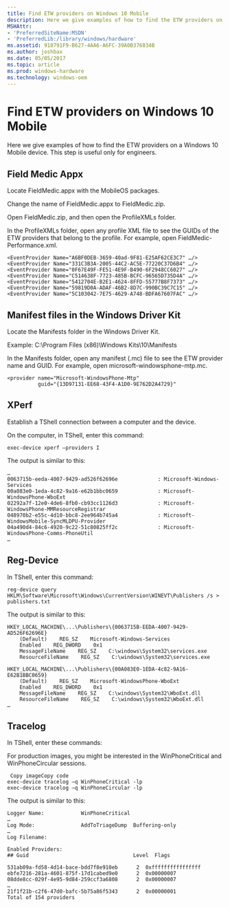 ```yaml
---
title: Find ETW providers on Windows 10 Mobile
description: Here we give examples of how to find the ETW providers on a Windows 10 Mobile device.
MSHAttr:
- 'PreferredSiteName:MSDN'
- 'PreferredLib:/library/windows/hardware'
ms.assetid: 918791F9-B627-4AA6-A6FC-39A0B376834B
ms.author: joshbax
ms.date: 05/05/2017
ms.topic: article
ms.prod: windows-hardware
ms.technology: windows-oem
---
```


# Find ETW providers on Windows 10 Mobile


Here we give examples of how to find the ETW providers on a Windows 10 Mobile device. This step is useful only for engineers.

## Field Medic Appx


Locate FieldMedic.appx with the MobileOS packages.

Change the name of FieldMedic.appx to FieldMedic.zip.

Open FieldMedic.zip, and then open the ProfileXMLs folder.

In the ProfileXMLs folder, open any profile XML file to see the GUIDs of the ETW providers that belong to the profile. For example, open FieldMedic-Performance.xml.

```
<EventProvider Name="A6BF0DEB-3659-40ad-9F81-E25AF62CE3C7" …/>
<EventProvider Name="331C3B3A-2005-44C2-AC5E-77220C37D6B4" …/>
<EventProvider Name="0F67E49F-FE51-4E9F-B490-6F2948CC6027" …/>
<EventProvider Name="C514638F-7723-485B-BCFC-96565D735D4A" …/>
<EventProvider Name="5412704E-B2E1-4624-8FFD-55777B8F7373" …/>
<EventProvider Name="59819D0A-ADAF-46B2-8D7C-990BC39C7C15" …/>
<EventProvider Name="5C103042-7E75-4629-A748-BDFA67607FAC" …/>
```

## Manifest files in the Windows Driver Kit


Locate the Manifests folder in the Windows Driver Kit.

Example: C:\\Program Files (x86)\\Windows Kits\\10\\Manifests

In the Manifests folder, open any manifest (.mc) file to see the ETW provider name and GUID. For example, open microsoft-windowsphone-mtp.mc.

```
<provider name="Microsoft-WindowsPhone-Mtp"
          guid="{13D97131-EE68-43F4-A1D0-9E762D2A4729}"
```

## XPerf


Establish a TShell connection between a computer and the device.

On the computer, in TShell, enter this command:

```
exec-device xperf –providers I
```

The output is similar to this:

```
…
0063715b-eeda-4007-9429-ad526f62696e             : Microsoft-Windows-Services
00a083e0-1eda-4c82-9a16-e62b1bbc0659             : Microsoft-WindowsPhone-WboExt
02292a7f-12e0-4de6-8fb0-cb93cc1126d3             : Microsoft-WindowsPhone-MMResourceRegistrar
048970b2-e55c-4d10-bbc8-2ee964b745a4             : Microsoft-WindowsMobile-SyncMLDPU-Provider
04a490d4-84c6-4920-9c22-51c80825ff2c             : Microsoft-WindowsPhone-Comms-PhoneUtil
…
```

## Reg-Device


In TShell, enter this command:

```
reg-device query HKLM\Software\Microsoft\Windows\CurrentVersion\WINEVT\Publishers /s > publishers.txt
```

The output is similar to this:

```
HKEY_LOCAL_MACHINE\...\Publishers\{0063715B-EEDA-4007-9429-AD526F62696E}
    (Default)    REG_SZ    Microsoft-Windows-Services
    Enabled    REG_DWORD    0x1
    MessageFileName    REG_SZ    C:\windows\System32\services.exe
    ResourceFileName    REG_SZ    C:\windows\System32\services.exe

HKEY_LOCAL_MACHINE\...\Publishers\{00A083E0-1EDA-4c82-9A16-E62B1BBC0659}
    (Default)    REG_SZ    Microsoft-WindowsPhone-WboExt
    Enabled    REG_DWORD    0x1
    MessageFileName    REG_SZ    C:\windows\System32\WboExt.dll
    ResourceFileName    REG_SZ    C:\windows\System32\WboExt.dll
…
```

## Tracelog


In TShell, enter these commands:

For production images, you might be interested in the WinPhoneCritical and WinPhoneCircular sessions.

```
 Copy imageCopy code  
exec-device tracelog –q WinPhoneCritical -lp
exec-device tracelog –q WinPhoneCircular -lp
```

The output is similar to this:

```
Logger Name:            WinPhoneCritical
…
Log Mode:               AddToTriageDump  Buffering-only
…
Log Filename:

Enabled Providers:
## Guid                                  Level  Flags

531ab09a-fd58-4d14-bace-bdd7f8e910eb      2  0xffffffffffffffff
ebfe7216-281a-4601-875f-17d1cabed9e0      2  0x00000007
08dde8cc-029f-4e95-9d84-259ccf3a6808      2  0x00000007
…
21f1f21b-c2f6-47d0-bafc-5b75a86f5343      2  0x00000001
Total of 154 providers
```

 

 






